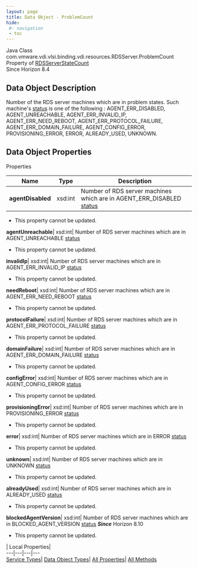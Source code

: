 ```yaml
---
layout: page
title: Data Object - ProblemCount
hide:
 #- navigation
 - toc
---
```






Java Class
    com.vmware.vdi.vlsi.binding.vdi.resources.RDSServer.ProblemCount  
Property of
     [RDSServerStateCount](vdi.resources.RDSServer.RDSServerStateCount.md#field_detail)  
Since 
    Horizon 8.4

## Data Object Description 

Number of the RDS server machines which are in problem states. Such machine's [status](vdi.resources.RDSServer.RDSServerStateView.md#status) is one of the following : AGENT_ERR_DISABLED, AGENT_UNREACHABLE, AGENT_ERR_INVALID_IP, AGENT_ERR_NEED_REBOOT, AGENT_ERR_PROTOCOL_FAILURE, AGENT_ERR_DOMAIN_FAILURE, AGENT_CONFIG_ERROR, PROVISIONING_ERROR, ERROR, ALREADY_USED, UNKNOWN. 

## Data Object Properties

Properties

Name |  Type |  Description   
---|---|---  
**agentDisabled**|  xsd:int|  Number of RDS server machines which are in AGENT_ERR_DISABLED [status](vdi.resources.RDSServer.RDSServerStateView.md#status)   


* This property cannot be updated.

  
**agentUnreachable**|  xsd:int|  Number of RDS server machines which are in AGENT_UNREACHABLE [status](vdi.resources.RDSServer.RDSServerStateView.md#status)   


* This property cannot be updated.

  
**invalidIp**|  xsd:int|  Number of RDS server machines which are in AGENT_ERR_INVALID_IP [status](vdi.resources.RDSServer.RDSServerStateView.md#status)   


* This property cannot be updated.

  
**needReboot**|  xsd:int|  Number of RDS server machines which are in AGENT_ERR_NEED_REBOOT [status](vdi.resources.RDSServer.RDSServerStateView.md#status)   


* This property cannot be updated.

  
**protocolFailure**|  xsd:int|  Number of RDS server machines which are in AGENT_ERR_PROTOCOL_FAILURE [status](vdi.resources.RDSServer.RDSServerStateView.md#status)   


* This property cannot be updated.

  
**domainFailure**|  xsd:int|  Number of RDS server machines which are in AGENT_ERR_DOMAIN_FAILURE [status](vdi.resources.RDSServer.RDSServerStateView.md#status)   


* This property cannot be updated.

  
**configError**|  xsd:int|  Number of RDS server machines which are in AGENT_CONFIG_ERROR [status](vdi.resources.RDSServer.RDSServerStateView.md#status)   


* This property cannot be updated.

  
**provisioningError**|  xsd:int|  Number of RDS server machines which are in PROVISIONING_ERROR [status](vdi.resources.RDSServer.RDSServerStateView.md#status)   


* This property cannot be updated.

  
**error**|  xsd:int|  Number of RDS server machines which are in ERROR [status](vdi.resources.RDSServer.RDSServerStateView.md#status)   


* This property cannot be updated.

  
**unknown**|  xsd:int|  Number of RDS server machines which are in UNKNOWN [status](vdi.resources.RDSServer.RDSServerStateView.md#status)   


* This property cannot be updated.

  
**alreadyUsed**|  xsd:int|  Number of RDS server machines which are in ALREADY_USED [status](vdi.resources.RDSServer.RDSServerStateView.md#status)   


* This property cannot be updated.

  
**blockedAgentVersion**|  xsd:int|  Number of RDS server machines which are in BLOCKED_AGENT_VERSION [status](vdi.resources.RDSServer.RDSServerStateView.md#status) **_Since_** Horizon 8.10  


* This property cannot be updated.

  
  
  
 | Local Properties|   
---|---|---|---  
[Service Types](index-mo_types.md)| [Data Object Types](index-do_types.md)| [All Properties](index-properties.md)| [All Methods](index-methods.md)  
  
  

